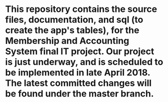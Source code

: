 # This repository contains the source files, documentation, and sql (to create the app's tables), for the Membership and Accounting System final IT project. Our project is just underway, and is scheduled to be implemented in late April 2018. The latest committed changes will be found under the master branch.
